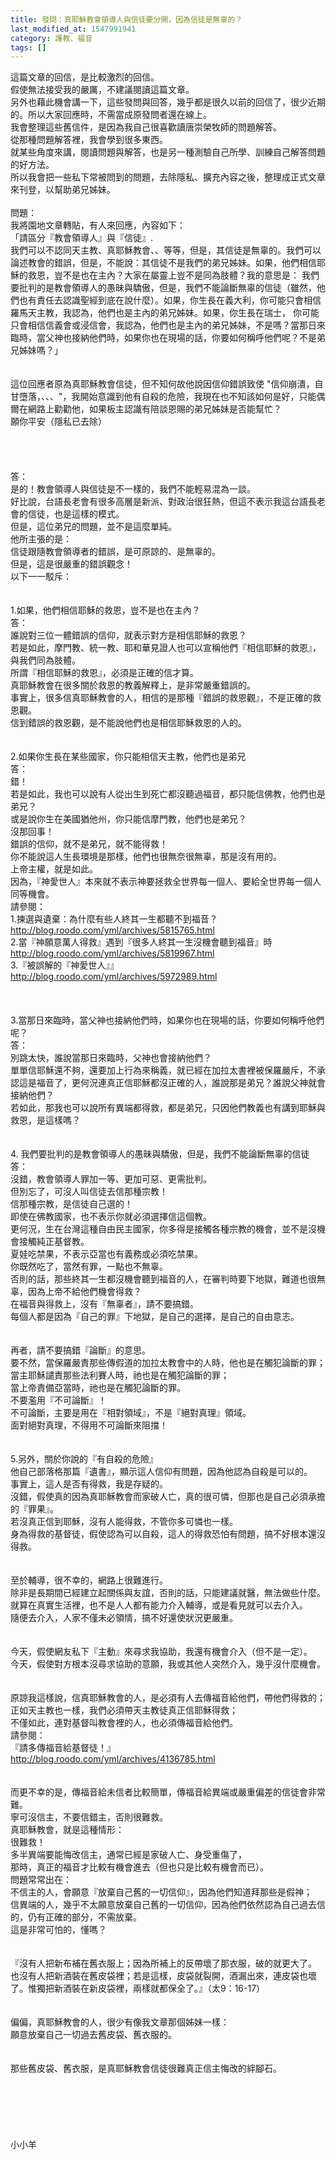```yaml
---
title: 發問：真耶穌教會領導人與信徒要分開，因為信徒是無辜的？
last_modified_at: 1547991941
category: 護教、福音
tags: []
---
```


這篇文章的回信，是比較激烈的回信。<br>假使無法接受我的嚴厲，不建議閱讀這篇文章。<br>另外也藉此機會講一下，這些發問與回答，幾乎都是很久以前的回信了，很少近期的。所以大家回應時，不需當成原發問者還在線上。<br>我會整理這些舊信件，是因為我自己很喜歡讀唐崇榮牧師的問題解答。<br>從那種問題解答裡，我會學到很多東西。<br>就某些角度來講，閱讀問題與解答，也是另一種測驗自己所學、訓練自己解答問題的好方法。<br>所以我會把一些私下常被問到的問題，去除隱私、擴充內容之後，整理成正式文章來刊登，以幫助弟兄姊妹。<br><!--more--><br>問題：<br>我將園地文章轉貼，有人來回應，內容如下：<br>「請區分『教會領導人』與『信徒』.<br>我們可以不認同天主教、真耶穌教會、、等等，但是，其信徒是無辜的。我們可以論述教會的錯誤，但是，不能說：其信徒不是我們的弟兄姊妹。如果，他們相信耶穌的救恩，豈不是也在主內？大家在屬靈上豈不是同為肢體？我的意思是： 我們要批判的是教會領導人的愚昧與驕傲，但是，我們不能論斷無辜的信徒（雖然，他們也有責任去認識聖經到底在說什麼）。如果，你生長在義大利，你可能只會相信羅馬天主教，我認為，他們也是主內的弟兄姊妹。如果，你生長在瑞士， 你可能只會相信信義會或浸信會，我認為，他們也是主內的弟兄姊妹，不是嗎？當那日來臨時，當父神也接納他們時，如果你也在現場的話，你要如何稱呼他們呢？不是弟兄姊妹嗎？」<br><br><br>這位回應者原為真耶穌教會信徒，但不知何故他說因信仰錯誤致使 "信仰崩潰，自甘墮落，、、、"，我開始意識到他有自殺的危險，我現在也不知該如何是好，只能偶爾在網路上勸勸他，如果板主認識有陪談恩賜的弟兄姊妹是否能幫忙？<br>願你平安（隱私已去除）<br><br><br><br><br>答：<br>是的！教會領導人與信徒是不一樣的，我們不能輕易混為一談。<br>好比說，台語長老會有很多高層是新派、對政治很狂熱，但這不表示我這台語長老會的信徒，也是這樣的模式。<br>但是，這位弟兄的問題，並不是這麼單純。<br>他所主張的是：<br>信徒跟隨教會領導者的錯誤，是可原諒的、是無辜的。<br>但是，這是很嚴重的錯誤觀念！<br>以下一一駁斥：<br><br><br>1.如果，他們相信耶穌的救恩，豈不是也在主內？<br>答：<br>誰說對三位一體錯誤的信仰，就表示對方是相信耶穌的救恩？<br>若是如此，摩門教、統一教、耶和華見證人也可以宣稱他們『相信耶穌的救恩』，與我們同為肢體。<br>所謂『相信耶穌的救恩』，必須是正確的信才算。<br>真耶穌教會在很多關於救恩的教義解釋上，是非常嚴重錯誤的。<br>事實上，很多信真耶穌教會的人，相信的是那種『錯誤的救恩觀』，不是正確的救恩觀。<br>信到錯誤的救恩觀，是不能說他們也是相信耶穌救恩的人的。<br> <br><br>2.如果你生長在某些國家，你只能相信天主教，他們也是弟兄<br>答：<br>錯！<br>若是如此，我也可以說有人從出生到死亡都沒聽過福音，都只能信佛教，他們也是弟兄？<br>或是說你生在美國猶他州，你只能信摩門教，他們也是弟兄？<br>沒那回事！<br>錯誤的信仰，就不是弟兄，就不能得救！<br>你不能說這人生長環境是那樣，他們也很無奈很無辜，那是沒有用的。<br>上帝主權，就是如此。<br>因為，『神愛世人』本來就不表示神要拯救全世界每一個人、要給全世界每一個人同等機會。<br>請參閱：<br>1.揀選與遺棄：為什麼有些人終其一生都聽不到福音？<br>http://blog.roodo.com/yml/archives/5815765.html<br>2.當『神願意萬人得救』遇到『很多人終其一生沒機會聽到福音』時<br>http://blog.roodo.com/yml/archives/5819967.html<br>3.『被誤解的『神愛世人』』<br>http://blog.roodo.com/yml/archives/5972989.html<br> <br> <br><br>3.當那日來臨時，當父神也接納他們時，如果你也在現場的話，你要如何稱呼他們呢？<br>答：<br>別跳太快，誰說當那日來臨時，父神也會接納他們？<br>單單信耶穌還不夠，還要加上行為來稱義，就已經在加拉太書裡被保羅嚴斥，不承認這是福音了，更何況連真正信耶穌都沒正確的人，誰說那是弟兄？誰說父神就會接納他們？<br>若如此，那我也可以說所有異端都得救，都是弟兄，只因他們教義也有講到耶穌與救恩，是這樣嗎？<br> <br> <br>4. 我們要批判的是教會領導人的愚昧與驕傲，但是，我們不能論斷無辜的信徒<br>答：<br>沒錯，教會領導人罪加一等、更加可惡、更需批判。<br>但別忘了，可沒人叫信徒去信那種宗教！<br>信那種宗教，是信徒自己選的！<br>即使在佛教國家，也不表示你就必須選擇信這個教。<br>更何況，生在台灣這種自由民主國家，你多得是接觸各種宗教的機會，並不是沒機會接觸純正基督教。<br>夏娃吃禁果，不表示亞當也有義務或必須吃禁果。<br>你既然吃了，當然有罪，一點也不無辜。<br>否則的話，那些終其一生都沒機會聽到福音的人，在審判時要下地獄，難道也很無辜，因為上帝不給他們機會得救？<br>在福音與得救上，沒有『無辜者』，請不要搞錯。<br>每個人都是因為『自己的罪』下地獄，是自己的選擇，是自己的自由意志。<br> <br><br>再者，請不要搞錯『論斷』的意思。<br>要不然，當保羅嚴責那些傳假道的加拉太教會中的人時，他也是在觸犯論斷的罪；<br>當主耶穌譴責那些法利賽人時，祂也是在觸犯論斷的罪；<br>當上帝責備亞當時，祂也是在觸犯論斷的罪。<br>不要濫用『不可論斷』！<br>不可論斷，主要是用在『相對領域』，不是『絕對真理』領域。<br>面對絕對真理，不得用不可論斷來阻擋！<br> <br><br>5.另外，關於你說的『有自殺的危險』<br>他自己部落格那篇『遺書』，顯示這人信仰有問題，因為他認為自殺是可以的。<br>事實上，這人是否有得救，我是存疑的。<br>沒錯，假使真的因為真耶穌教會而家破人亡，真的很可憐，但那也是自己必須承擔的『罪果』。<br>若沒真正信到耶穌，沒有人能得救，不管你多可憐也一樣。<br>身為得救的基督徒，假使認為可以自殺，這人的得救恐怕有問題，搞不好根本還沒得救。<br> <br><br>至於輔導，很不幸的，網路上很難進行。<br>除非是長期間已經建立起關係與友誼，否則的話，只能建議就醫，無法做些什麼。<br>就算在真實生活裡，也不是人人都有能力介入輔導，或是看見就可以去介入。<br>隨便去介入，人家不僅未必領情，搞不好還使狀況更嚴重。<br> <br><br>今天，假使網友私下『主動』來尋求我協助，我還有機會介入（但不是一定）。<br>今天，假使對方根本沒尋求協助的意願，我或其他人突然介入，幾乎沒什麼機會。<br>  <br><br>原諒我這樣說，信真耶穌教會的人，是必須有人去傳福音給他們，帶他們得救的；<br>正如天主教也一樣，我們必須帶天主教徒真正信耶穌得救；<br>不僅如此，連對基督叫教會裡的人，也必須傳福音給他們。<br>請參閱：<br>『請多傳福音給基督徒！』<br>http://blog.roodo.com/yml/archives/4136785.html<br> <br><br>而更不幸的是，傳福音給未信者比較簡單，傳福音給異端或嚴重偏差的信徒會非常難。<br>寧可沒信主，不要信錯主，否則很難救。<br>真耶穌教會，就是這種情形：<br>很難救！<br>多半異端要能悔改信主，通常已經是家破人亡、身受重傷了，<br>那時，真正的福音才比較有機會進去（但也只是比較有機會而已）。<br>問題常常出在：<br>不信主的人，會願意『放棄自己舊的一切信仰』，因為他們知道拜那些是假神；<br>信異端的人，幾乎不太願意放棄自己舊的一切信仰，因為他們依然認為自己過去信的，仍有正確的部分，不需放棄。<br>這是非常可怕的，懂嗎？<br> <br><br>『沒有人把新布補在舊衣服上；因為所補上的反帶壞了那衣服，破的就更大了。<br>也沒有人把新酒裝在舊皮袋裡；若是這樣，皮袋就裂開，酒漏出來，連皮袋也壞了。惟獨把新酒裝在新皮袋裡，兩樣就都保全了。』（太9：16-17）<br><br> <br>偏偏，真耶穌教會的人，很少有像我文章那個姊妹一樣：<br>願意放棄自己一切過去舊皮袋、舊衣服的。<br> <br><br>那些舊皮袋、舊衣服，是真耶穌教會信徒很難真正信主悔改的絆腳石。<br> <br><br><br><br><br><br>小小羊<br><br><br><br><br><br><br><br><br>
